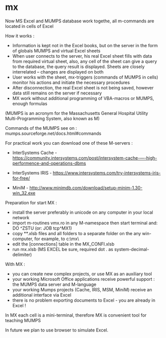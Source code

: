 # mx
Now MS Excel and MUMPS database work togethe, all m-commands are located in cells of Excel

How it works :
  - Information is kept not in the Excel books, but on the server in the form of globals MUMPS and virtual Excel sheets
  - When user connects to the server, his real Excel sheet fills with data from required virtual sheet, also, any cell of the sheet can give a query to the database, the query result is displayed. Sheets are closely interrelated – changes are displayed on both
  - User works with the sheet, mx-triggers (commands of MUMPS in cells) monitor his actions and initiate the necessary procedures
  - After disconnection, the real Excel sheet is not being saved, however data still remains on the server if necessary
  - MX work without additional programming of VBA-macros or MUMPS, enough formulas
  
  (MUMPS is an acronym for the Massachusetts General Hospital Utility Multi-Programming System, also known as M)

  Commands of the MUMPS see on :  mumps.sourceforge.net/docs.html#commands
  
  For practical work you can download one of these M-servers :
  
  -  InterSystems Cache - https://community.intersystems.com/post/intersystem-cache-—-high-performence-and-operations-dbms
  
  -  InterSystems  IRIS - https://www.intersystems.com/try-intersystems-iris-for-free/
  
  -  MiniM - http://www.minimdb.com/download/setup-minim-1.30-win_32.exe
  

Preparation for start MX :
  -  install the server preferably in unicode on any computer in your local network
  -  import m-routines vmx.ro in any M-namespace then start terminal and: DO ^ZSTU (or: JOB tcp^MX1)
  -  copy **.xlsb files and all folders to a separate folder on the any win-computer, for example, to c:\mx\ 
  -  edit the [connections] table in the MX_CONFI.xlsb 
  -  run mx.xlsb (MS EXCEL be sure, required dot . as system-decimal-delimiter)


With MX :
  
  -  you can create new complex projects, or use MX as an auxiliary tool 
  -  your working Microsoft Office applications receive powerful support : the MUMPS data server and M-language
  -  your working Mumps projects (Cache, IRIS, MSM, MiniM) receive an additional interface via Excel
  -  there is no problem exporting documents to Excel - you are already in Excel !
  

In MX each cell is a mini-terminal, therefore MX is convenient tool for teaching MUMPS

In future we plan to use browser to simulate Excel.
